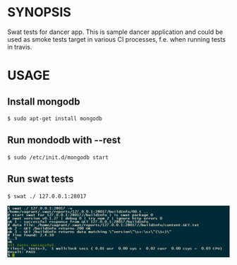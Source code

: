 # SYNOPSIS

Swat tests for dancer app. This is sample dancer application and could be used as smoke tests target in various
CI processes, f.e. when running tests in travis.

# USAGE

## Install mongodb

    $ sudo apt-get install mongodb

## Run mondodb with --rest 

    $ sudo /etc/init.d/mongodb start
    
## Run swat tests

    $ swat ./ 127.0.0.1:28017    


![output](../images/mongodb-http.png "output")


